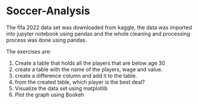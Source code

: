 # Soccer-Analysis
The fifa 2022 data set was downloaded from kaggle, the data was imported into jupyter notebook using pandas and the whole cleaning and processing process was done using pandas.

The exercises are: 
1) Create a table that holds all the players that are below age 30
2) create a table with the name of the players, wage and value.
3) create a difference column and add it to the table.
4) from the created table, which player is the best deal?
5) Visualize the data set using matplotlib
6) Plot the graph using Bookeh
